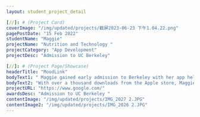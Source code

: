 ```yaml
---
layout: student_project_detail

[//]: # (Project Card)
coverImage: "/img/updated/projects/截屏2023-06-23 下午1.04.22.png"
pagePostDate: "15 Feb 2022"
studentName: "Maggie"
projectName: "Nutrition and Technology "
projectCategory: "App Development"
projectDesc: "Admission to UC Berkeley"

[//]: # (Project Page/Showcase)
headerTitle: "MoodLink"
bodyText1: " Maggie gained early admission to Berkeley with her app helping children improve nutrition and mobility in remote areas. She improves people's lives through technology."
bodyText2: "With over a thousand downloads from the Apple store, Maggie's app provides invaluable nutrition and activity recommendations for our remote children. She is a role model who actively uses technology to improve lives."
projectURL: "https://www.google.com/"
awardsDesc: "Admission to UC Berkeley "
contentImage: "/img/updated/projects/IMG_2027 2.JPG"
contentImage2: "/img/updated/projects/IMG_2026 2.JPG"
---
```

